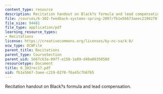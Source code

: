 ```yaml
---
content_type: resource
description: Recitation handout on Black?s formula and lead compensation.
file: /courses/6-302-feedback-systems-spring-2007/fb1e56673aeec2190270f6a45c7b6765_6_302rec17.pdf
file_size: 94481
file_type: application/pdf
learning_resource_types:
- Recitations
license: https://creativecommons.org/licenses/by-nc-sa/4.0/
ocw_type: OCWFile
parent_title: Recitations
parent_type: CourseSection
parent_uid: 5667c63a-09ff-e158-1e89-d49a0035050d
resourcetype: Document
title: 6_302rec17.pdf
uid: fb1e5667-3aee-c219-0270-f6a45c7b6765
---
```

Recitation handout on Black?s formula and lead compensation.